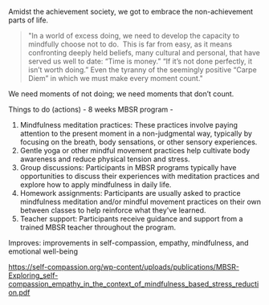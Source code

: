 

Amidst the achievement society, we got to embrace the non-achievement parts of life. 

>"In a world of excess doing, we need to develop the capacity to mindfully choose not to do.  This is far from easy, as it means confronting deeply held beliefs, many cultural and personal, that have served us well to date: “Time is money.” “If it’s not done perfectly, it isn’t worth doing.” Even the tyranny of the seemingly positive “Carpe Diem” in which we must make every moment count."

We need moments of not doing; we need moments that don’t count.


Things to do (actions) - 8 weeks MBSR program - 
1.  Mindfulness meditation practices: These practices involve paying attention to the present moment in a non-judgmental way, typically by focusing on the breath, body sensations, or other sensory experiences.
2.  Gentle yoga or other mindful movement practices help cultivate body awareness and reduce physical tension and stress.
3.  Group discussions: Participants in MBSR programs typically have opportunities to discuss their experiences with meditation practices and explore how to apply mindfulness in daily life.
4.  Homework assignments: Participants are usually asked to practice mindfulness meditation and/or mindful movement practices on their own between classes to help reinforce what they've learned.
5.  Teacher support: Participants receive guidance and support from a trained MBSR teacher throughout the program.


Improves: improvements in self-compassion, empathy, mindfulness, and emotional well-being


https://self-compassion.org/wp-content/uploads/publications/MBSR-Exploring_self-compassion_empathy_in_the_context_of_mindfulness_based_stress_reduction.pdf

